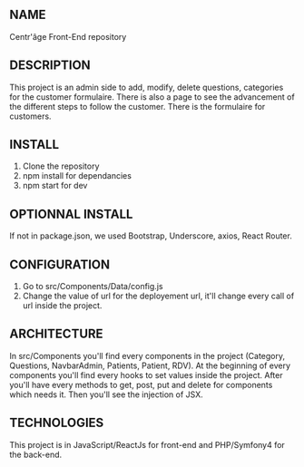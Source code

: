 ## NAME
Centr'âge Front-End repository

## DESCRIPTION
This project is an admin side to add, modify, delete questions, categories for the customer formulaire. 
There is also a page to see the advancement of the different steps to follow the customer.
There is the formulaire for customers.

## INSTALL
1. Clone the repository
2. npm install for dependancies
3. npm start for dev

## OPTIONNAL INSTALL
If not in  package.json, we used Bootstrap, Underscore, axios, React Router.

## CONFIGURATION
1. Go to src/Components/Data/config.js
2. Change the value of url for the deployement url, it'll change every call of url inside the project.

## ARCHITECTURE
In src/Components you'll find every components in the project (Category, Questions, NavbarAdmin, Patients, Patient, RDV).
At the beginning of every components you'll find every hooks to set values inside the project.
After you'll have every methods to get, post, put and delete for components which needs it.
Then you'll see the injection of JSX.

## TECHNOLOGIES
This project is in JavaScript/ReactJs for front-end and PHP/Symfony4 for the back-end.

